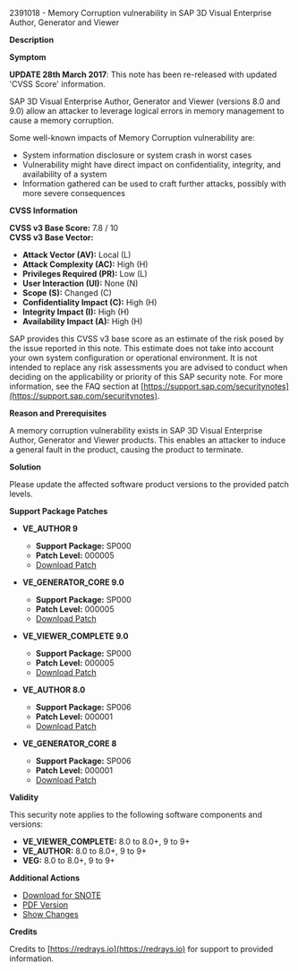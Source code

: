 2391018 - Memory Corruption vulnerability in SAP 3D Visual Enterprise Author, Generator and Viewer

**Description**

**Symptom**

**UPDATE 28th March 2017**: This note has been re-released with updated 'CVSS Score' information.

SAP 3D Visual Enterprise Author, Generator and Viewer (versions 8.0 and 9.0) allow an attacker to leverage logical errors in memory management to cause a memory corruption.

Some well-known impacts of Memory Corruption vulnerability are:
- System information disclosure or system crash in worst cases
- Vulnerability might have direct impact on confidentiality, integrity, and availability of a system
- Information gathered can be used to craft further attacks, possibly with more severe consequences

**CVSS Information**

**CVSS v3 Base Score:** 7.8 / 10  
**CVSS v3 Base Vector:**
- **Attack Vector (AV):** Local (L)
- **Attack Complexity (AC):** High (H)
- **Privileges Required (PR):** Low (L)
- **User Interaction (UI):** None (N)
- **Scope (S):** Changed (C)
- **Confidentiality Impact (C):** High (H)
- **Integrity Impact (I):** High (H)
- **Availability Impact (A):** High (H)

SAP provides this CVSS v3 base score as an estimate of the risk posed by the issue reported in this note. This estimate does not take into account your own system configuration or operational environment. It is not intended to replace any risk assessments you are advised to conduct when deciding on the applicability or priority of this SAP security note. For more information, see the FAQ section at [https://support.sap.com/securitynotes](https://support.sap.com/securitynotes).

**Reason and Prerequisites**

A memory corruption vulnerability exists in SAP 3D Visual Enterprise Author, Generator and Viewer products. This enables an attacker to induce a general fault in the product, causing the product to terminate.

**Solution**

Please update the affected software product versions to the provided patch levels.

**Support Package Patches**

- **VE_AUTHOR 9**
  - **Support Package:** SP000
  - **Patch Level:** 000005
  - [Download Patch](https://me.sap.com/sap/support/swdc/notes?cvnr=73555000100200003367&support_package=SP000&patch_level=000005)

- **VE_GENERATOR_CORE 9.0**
  - **Support Package:** SP000
  - **Patch Level:** 000005
  - [Download Patch](https://me.sap.com/sap/support/swdc/notes?cvnr=73555000100200003624&support_package=SP000&patch_level=000005)

- **VE_VIEWER_COMPLETE 9.0**
  - **Support Package:** SP000
  - **Patch Level:** 000005
  - [Download Patch](https://me.sap.com/sap/support/swdc/notes?cvnr=73555000100200003543&support_package=SP000&patch_level=000005)

- **VE_AUTHOR 8.0**
  - **Support Package:** SP006
  - **Patch Level:** 000001
  - [Download Patch](https://me.sap.com/sap/support/swdc/notes?cvnr=67837800100200024175&support_package=SP006&patch_level=000001)

- **VE_GENERATOR_CORE 8**
  - **Support Package:** SP006
  - **Patch Level:** 000001
  - [Download Patch](https://me.sap.com/sap/support/swdc/notes?cvnr=67837800100200024190&support_package=SP006&patch_level=000001)

**Validity**

This security note applies to the following software components and versions:
- **VE_VIEWER_COMPLETE:** 8.0 to 8.0+, 9 to 9+
- **VE_AUTHOR:** 8.0 to 8.0+, 9 to 9+
- **VEG:** 8.0 to 8.0+, 9 to 9+

**Additional Actions**

- [Download for SNOTE](https://notesdownloads.sap.com/note/0040000018434702017)
- [PDF Version](https://me.sap.com/sap/support/sfm/notes/print/0002391018?language=en-US&token=95078BC9DF831AA631718381CF764798)
- [Show Changes](https://me.sap.com/notesLatestChanges/0002391018/E/diff)

**Credits**

Credits to [https://redrays.io](https://redrays.io) for support to provided information.
